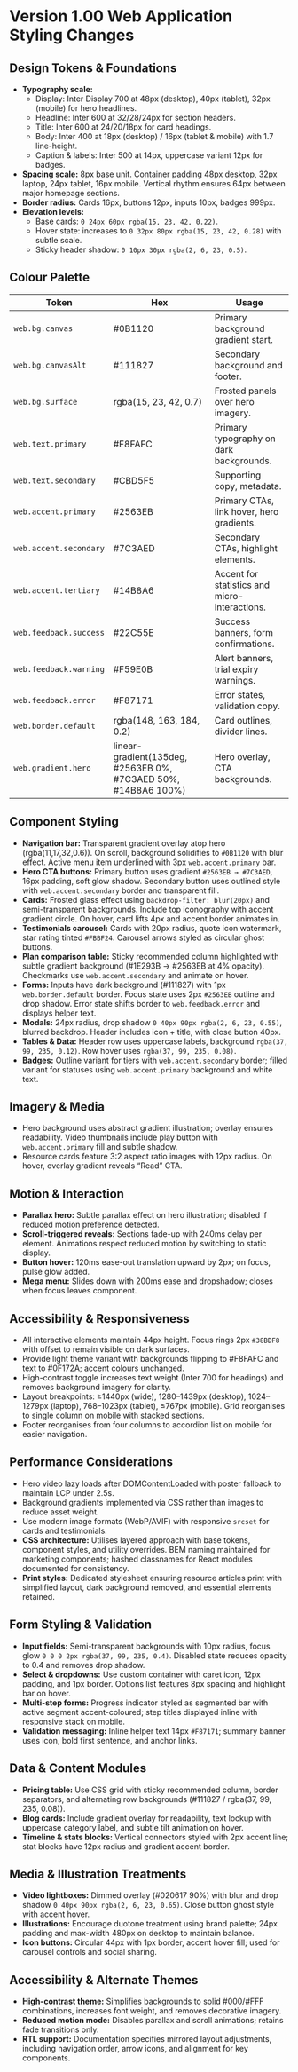 # Version 1.00 Web Application Styling Changes

## Design Tokens & Foundations
- **Typography scale:**
  - Display: Inter Display 700 at 48px (desktop), 40px (tablet), 32px (mobile) for hero headlines.
  - Headline: Inter 600 at 32/28/24px for section headers.
  - Title: Inter 600 at 24/20/18px for card headings.
  - Body: Inter 400 at 18px (desktop) / 16px (tablet & mobile) with 1.7 line-height.
  - Caption & labels: Inter 500 at 14px, uppercase variant 12px for badges.
- **Spacing scale:** 8px base unit. Container padding 48px desktop, 32px laptop, 24px tablet, 16px mobile. Vertical rhythm ensures 64px between major homepage sections.
- **Border radius:** Cards 16px, buttons 12px, inputs 10px, badges 999px.
- **Elevation levels:**
  - Base cards: `0 24px 60px rgba(15, 23, 42, 0.22)`.
  - Hover state: increases to `0 32px 80px rgba(15, 23, 42, 0.28)` with subtle scale.
  - Sticky header shadow: `0 10px 30px rgba(2, 6, 23, 0.5)`.

## Colour Palette
| Token | Hex | Usage |
| --- | --- | --- |
| `web.bg.canvas` | #0B1120 | Primary background gradient start. |
| `web.bg.canvasAlt` | #111827 | Secondary background and footer. |
| `web.bg.surface` | rgba(15, 23, 42, 0.7) | Frosted panels over hero imagery. |
| `web.text.primary` | #F8FAFC | Primary typography on dark backgrounds. |
| `web.text.secondary` | #CBD5F5 | Supporting copy, metadata. |
| `web.accent.primary` | #2563EB | Primary CTAs, link hover, hero gradients. |
| `web.accent.secondary` | #7C3AED | Secondary CTAs, highlight elements. |
| `web.accent.tertiary` | #14B8A6 | Accent for statistics and micro-interactions. |
| `web.feedback.success` | #22C55E | Success banners, form confirmations. |
| `web.feedback.warning` | #F59E0B | Alert banners, trial expiry warnings. |
| `web.feedback.error` | #F87171 | Error states, validation copy. |
| `web.border.default` | rgba(148, 163, 184, 0.2) | Card outlines, divider lines. |
| `web.gradient.hero` | linear-gradient(135deg, #2563EB 0%, #7C3AED 50%, #14B8A6 100%) | Hero overlay, CTA backgrounds. |

## Component Styling
- **Navigation bar:** Transparent gradient overlay atop hero (rgba(11,17,32,0.6)). On scroll, background solidifies to `#0B1120` with blur effect. Active menu item underlined with 3px `web.accent.primary` bar.
- **Hero CTA buttons:** Primary button uses gradient `#2563EB → #7C3AED`, 16px padding, soft glow shadow. Secondary button uses outlined style with `web.accent.secondary` border and transparent fill.
- **Cards:** Frosted glass effect using `backdrop-filter: blur(20px)` and semi-transparent backgrounds. Include top iconography with accent gradient circle. On hover, card lifts 4px and accent border animates in.
- **Testimonials carousel:** Cards with 20px radius, quote icon watermark, star rating tinted `#FBBF24`. Carousel arrows styled as circular ghost buttons.
- **Plan comparison table:** Sticky recommended column highlighted with subtle gradient background (#1E293B → #2563EB at 4% opacity). Checkmarks use `web.accent.secondary` and animate on hover.
- **Forms:** Inputs have dark background (#111827) with 1px `web.border.default` border. Focus state uses 2px `#2563EB` outline and drop shadow. Error state shifts border to `web.feedback.error` and displays helper text.
- **Modals:** 24px radius, drop shadow `0 40px 90px rgba(2, 6, 23, 0.55)`, blurred backdrop. Header includes icon + title, with close button 40px.
- **Tables & Data:** Header row uses uppercase labels, background `rgba(37, 99, 235, 0.12)`. Row hover uses `rgba(37, 99, 235, 0.08)`.
- **Badges:** Outline variant for tiers with `web.accent.secondary` border; filled variant for statuses using `web.accent.primary` background and white text.

## Imagery & Media
- Hero background uses abstract gradient illustration; overlay ensures readability. Video thumbnails include play button with `web.accent.primary` fill and subtle shadow.
- Resource cards feature 3:2 aspect ratio images with 12px radius. On hover, overlay gradient reveals “Read” CTA.

## Motion & Interaction
- **Parallax hero:** Subtle parallax effect on hero illustration; disabled if reduced motion preference detected.
- **Scroll-triggered reveals:** Sections fade-up with 240ms delay per element. Animations respect reduced motion by switching to static display.
- **Button hover:** 120ms ease-out translation upward by 2px; on focus, pulse glow added.
- **Mega menu:** Slides down with 200ms ease and dropshadow; closes when focus leaves component.

## Accessibility & Responsiveness
- All interactive elements maintain 44px height. Focus rings 2px `#38BDF8` with offset to remain visible on dark surfaces.
- Provide light theme variant with backgrounds flipping to #F8FAFC and text to #0F172A; accent colours unchanged.
- High-contrast toggle increases text weight (Inter 700 for headings) and removes background imagery for clarity.
- Layout breakpoints: ≥1440px (wide), 1280–1439px (desktop), 1024–1279px (laptop), 768–1023px (tablet), ≤767px (mobile). Grid reorganises to single column on mobile with stacked sections.
- Footer reorganises from four columns to accordion list on mobile for easier navigation.

## Performance Considerations
- Hero video lazy loads after DOMContentLoaded with poster fallback to maintain LCP under 2.5s.
- Background gradients implemented via CSS rather than images to reduce asset weight.
- Use modern image formats (WebP/AVIF) with responsive `srcset` for cards and testimonials.
- **CSS architecture:** Utilises layered approach with base tokens, component styles, and utility overrides. BEM naming maintained for marketing components; hashed classnames for React modules documented for consistency.
- **Print styles:** Dedicated stylesheet ensuring resource articles print with simplified layout, dark background removed, and essential elements retained.

## Form Styling & Validation
- **Input fields:** Semi-transparent backgrounds with 10px radius, focus glow `0 0 0 2px rgba(37, 99, 235, 0.4)`. Disabled state reduces opacity to 0.4 and removes drop shadow.
- **Select & dropdowns:** Use custom container with caret icon, 12px padding, and 1px border. Options list features 8px spacing and highlight bar on hover.
- **Multi-step forms:** Progress indicator styled as segmented bar with active segment accent-coloured; step titles displayed inline with responsive stack on mobile.
- **Validation messaging:** Inline helper text 14px `#F87171`; summary banner uses icon, bold first sentence, and anchor links.

## Data & Content Modules
- **Pricing table:** Use CSS grid with sticky recommended column, border separators, and alternating row backgrounds (#111827 / rgba(37, 99, 235, 0.08)).
- **Blog cards:** Include gradient overlay for readability, text lockup with uppercase category label, and subtle tilt animation on hover.
- **Timeline & stats blocks:** Vertical connectors styled with 2px accent line; stat blocks have 12px radius and gradient accent border.

## Media & Illustration Treatments
- **Video lightboxes:** Dimmed overlay (#020617 90%) with blur and drop shadow `0 40px 90px rgba(2, 6, 23, 0.65)`. Close button ghost style with accent hover.
- **Illustrations:** Encourage duotone treatment using brand palette; 24px padding and max-width 480px on desktop to maintain balance.
- **Icon buttons:** Circular 44px with 1px border, accent hover fill; used for carousel controls and social sharing.

## Accessibility & Alternate Themes
- **High-contrast theme:** Simplifies backgrounds to solid #000/#FFF combinations, increases font weight, and removes decorative imagery.
- **Reduced motion mode:** Disables parallax and scroll animations; retains fade transitions only.
- **RTL support:** Documentation specifies mirrored layout adjustments, including navigation order, arrow icons, and alignment for key components.
